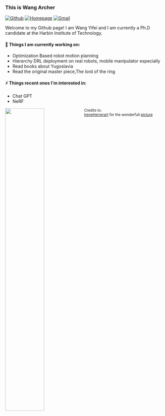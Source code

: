 ### This is Wang Archer
 
[![Github](https://img.shields.io/badge/-Github-000?style=flat&logo=Github&logoColor=white)](https://github.com/wangarcher)
[![Homepage](https://img.shields.io/badge/-Homepage-c14438?style=flat&logo=Homepage&logoColor=white)](https://wangarcher.github.io/)
[![Gmail](https://img.shields.io/badge/-Gmail-c14438?style=flat&logo=Gmail&logoColor=white)](archer7wang@gmail.com)
 
Welcome to my Github page! I am Wang Yifei and I am currently a Ph.D candidate at the Harbin Institute of Technology.  
  
 
#### 🌱 Things I am currently working on:  
- Optimization Based robot motion planning
- Hierarchy DRL deployment on real robots, mobile manipulator especially
- Read books about Yugoslavia
- Read the original master piece,The lord of the ring 


#### ⚡ Things recent ones I'm interested in: 
- Chat GPT
- NeRF


<p>
<img width="50%" align="left" src="https://github-readme-stats.vercel.app/api?username=wangarcher&show_icons=true&hide_border=true" />
</p>
 
<sub>Credits to: <br/>[IreneHerrerart](https://www.artstation.com/ireneherrera) for the wonderfull [picture](https://github.com/FernandoRoldan93/FernandoRoldan93/blob/master/cover_image.jpg)</sub>
